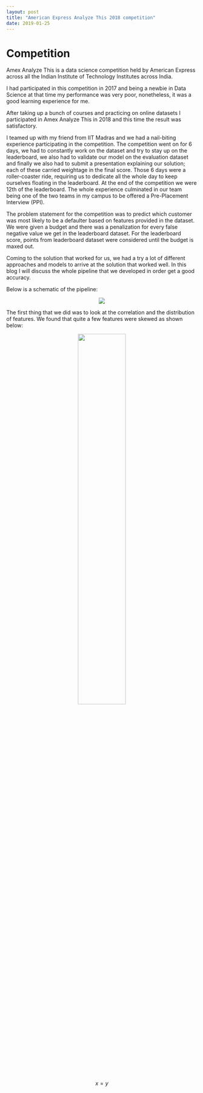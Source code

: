 ```yaml
---
layout: post
title: "American Express Analyze This 2018 competition"
date: 2019-01-25
---
```


# Competition

Amex Analyze This is a data science competition held by American Express across all the Indian Institute of Technology Institutes across India.

I had participated in this competition in 2017 and being a newbie in Data Science at that time my performance was very poor, nonetheless, it was a good learning experience for me.

After taking up a bunch of courses and practicing on online datasets I participated in Amex Analyze This in 2018 and this time the result was satisfactory.

I teamed up with my friend from IIT Madras and we had a nail-biting experience participating in the competition. The competition went on for 6 days, we had to constantly work on the dataset and try to stay up on the leaderboard, we also had to validate our model on the evaluation dataset and finally we also had to submit a presentation explaining our solution; each of these carried weightage in the final score. Those 6 days were a roller-coaster ride, requiring us to dedicate all the whole day to keep ourselves floating in the leaderboard. At the end of the competition we were 12th of the leaderboard. The whole experience culminated in our team being one of the two teams in my campus to be offered a Pre-Placement Interview (PPI).

The problem statement for the competition was to predict which customer was most likely to be a  defaulter based on features provided in the dataset. We were given a budget and there was a penalization for every false negative value we get in the leaderboard dataset. For the leaderboard score, points from leaderboard dataset were considered until the budget is maxed out.

Coming to the solution that worked for us, we had a try a lot of different approaches and models to arrive at the solution that worked well. In this blog I will discuss the whole pipeline that we developed in order get a good accuracy.

Below is a schematic of the pipeline:

<p align="center">
<img src="~/assets/Amex.jpg">
</p>

The first thing that we did was to look at the correlation and the distribution of features. We found that quite a few features were skewed as shown below:
<p align="center">
<img src="/home/kapil/nkc-137.github.io/assets/before.png" width=50%>
</p>

$$x=y$$
